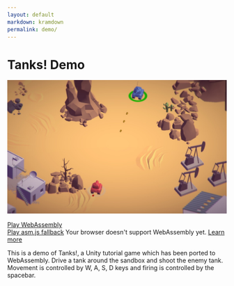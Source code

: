 ```yaml
---
layout: default
markdown: kramdown
permalink: demo/
---
```

# Tanks! Demo

[![](screenshot.jpg)](Tanks/)
<div id="play-wasm" class="btn-block">
  <a class="btn btn-primary" href="Tanks/" role="button">Play WebAssembly</a>
</div>
<div id="play-asm" class="btn-block hide-btn-block">
  <a class="btn hide-asm-support" href="Tanks/" role="button">Play asm.js fallback</a>
  <span class="btn-comment btn-comment-error hide-asm-support">Your browser doesn't support WebAssembly yet. <a href="/roadmap/">Learn more</a></span>
</div>

This is a demo of Tanks!, a Unity tutorial game which has been ported to WebAssembly. Drive a tank around the sandbox and shoot the enemy tank. Movement is controlled by W, A, S, D keys and firing is controlled by the spacebar.

<script type="text/javascript" >
(function() {
  // detect WebAssembly support
  var support = (typeof WebAssembly === 'object');
  
  // toggle button wasm/asm.js button visibility
  if (!support) {
    var wasmButton = document.getElementById('play-wasm');
    wasmButton.className += ' hide-btn-block';
    var asmButton = document.getElementById('play-asm');
    asmButton.className = asmButton.className.replace(/(?:^|\s)hide-btn-block(?!\S)/, '');
  }
})();
</script>
